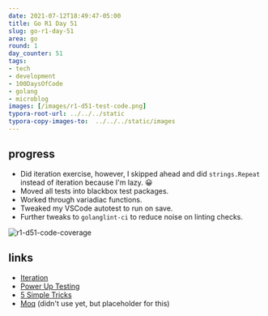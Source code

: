 ```yaml
---
date: 2021-07-12T18:49:47-05:00
title: Go R1 Day 51
slug: go-r1-day-51
area: go
round: 1
day_counter: 51
tags:
- tech
- development
- 100DaysOfCode
- golang
- microblog
images: [/images/r1-d51-test-code.png]
typora-root-url: ../../../static
typora-copy-images-to:  ../../../static/images
---
```


## progress

- Did iteration exercise, however, I skipped ahead and did `strings.Repeat` instead of iteration because I'm lazy. 😀
- Moved all tests into blackbox test packages.
- Worked through variadiac functions.
- Tweaked my VSCode autotest to run on save.
- Further tweaks to `golanglint-ci` to reduce noise on linting checks.

![r1-d51-code-coverage](./images/r1-d51-code-coverage.png "Code Coverage")

## links

- [Iteration](https://quii.gitbook.io/learn-go-with-tests/go-fundamentals/iteration)
- [Power Up Testing](https://medium.com/@matryer/power-up-your-teams-testing-strategy-private-go-testing-workshops-in-2018-ce4d99f20ad4)
- [5 Simple Tricks](https://medium.com/@matryer/5-simple-tips-and-tricks-for-writing-unit-tests-in-golang-619653f90742)
- [Moq](https://medium.com/@matryer/meet-moq-easily-mock-interfaces-in-go-476444187d10) (didn't use yet, but placeholder for this)
